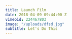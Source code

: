 ```yaml
---
title: Launch Film
date: 2018-04-09 09:44:00 Z
vimeoid: 224467803
image: "/uploads/dfsd.jpg"
subtitle: Let's Do This
---
```


